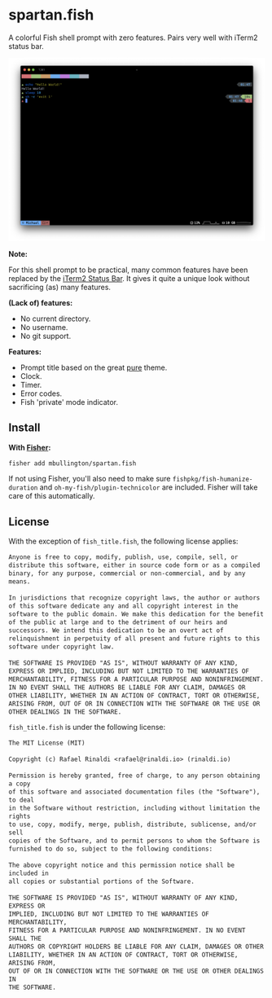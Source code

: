 # spartan.fish

A colorful Fish shell prompt with zero features. Pairs very well with iTerm2 status bar.

![screenshot](./readme/screenshot.png)

**Note:**

For this shell prompt to be practical, many common features have been replaced by
the [iTerm2 Status Bar](https://www.iterm2.com/documentation-status-bar.html). It gives it quite
a unique look without sacrificing (as) many features.

**(Lack of) features:**
- No current directory.
- No username.
- No git support.

**Features:**
- Prompt title based on the great [pure](https://github.com/rafaelrinaldi/pure) theme.
- Clock.
- Timer.
- Error codes.
- Fish 'private' mode indicator.

## Install

**With [Fisher](https://github.com/jorgebucaran/fisher):**
```sh
fisher add mbullington/spartan.fish
```

If not using Fisher, you'll also need to make sure `fishpkg/fish-humanize-duration`
and `oh-my-fish/plugin-technicolor` are included. Fisher will take care of this automatically.

## License

With the exception of `fish_title.fish`, the following license applies:

```
Anyone is free to copy, modify, publish, use, compile, sell, or distribute this software, either in source code form or as a compiled binary, for any purpose, commercial or non-commercial, and by any means.

In jurisdictions that recognize copyright laws, the author or authors of this software dedicate any and all copyright interest in the software to the public domain. We make this dedication for the benefit of the public at large and to the detriment of our heirs and successors. We intend this dedication to be an overt act of relinquishment in perpetuity of all present and future rights to this software under copyright law.

THE SOFTWARE IS PROVIDED "AS IS", WITHOUT WARRANTY OF ANY KIND, EXPRESS OR IMPLIED, INCLUDING BUT NOT LIMITED TO THE WARRANTIES OF MERCHANTABILITY, FITNESS FOR A PARTICULAR PURPOSE AND NONINFRINGEMENT. IN NO EVENT SHALL THE AUTHORS BE LIABLE FOR ANY CLAIM, DAMAGES OR OTHER LIABILITY, WHETHER IN AN ACTION OF CONTRACT, TORT OR OTHERWISE, ARISING FROM, OUT OF OR IN CONNECTION WITH THE SOFTWARE OR THE USE OR OTHER DEALINGS IN THE SOFTWARE.
```

`fish_title.fish` is under the following license:

```
The MIT License (MIT)

Copyright (c) Rafael Rinaldi <rafael@rinaldi.io> (rinaldi.io)

Permission is hereby granted, free of charge, to any person obtaining a copy
of this software and associated documentation files (the "Software"), to deal
in the Software without restriction, including without limitation the rights
to use, copy, modify, merge, publish, distribute, sublicense, and/or sell
copies of the Software, and to permit persons to whom the Software is
furnished to do so, subject to the following conditions:

The above copyright notice and this permission notice shall be included in
all copies or substantial portions of the Software.

THE SOFTWARE IS PROVIDED "AS IS", WITHOUT WARRANTY OF ANY KIND, EXPRESS OR
IMPLIED, INCLUDING BUT NOT LIMITED TO THE WARRANTIES OF MERCHANTABILITY,
FITNESS FOR A PARTICULAR PURPOSE AND NONINFRINGEMENT. IN NO EVENT SHALL THE
AUTHORS OR COPYRIGHT HOLDERS BE LIABLE FOR ANY CLAIM, DAMAGES OR OTHER
LIABILITY, WHETHER IN AN ACTION OF CONTRACT, TORT OR OTHERWISE, ARISING FROM,
OUT OF OR IN CONNECTION WITH THE SOFTWARE OR THE USE OR OTHER DEALINGS IN
THE SOFTWARE.
```


